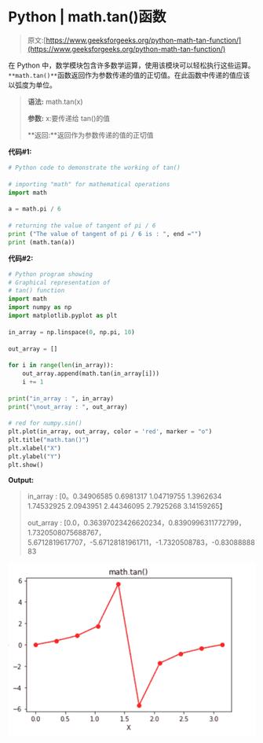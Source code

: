 # Python | math.tan()函数

> 原文:[https://www.geeksforgeeks.org/python-math-tan-function/](https://www.geeksforgeeks.org/python-math-tan-function/)

在 Python 中，数学模块包含许多数学运算，使用该模块可以轻松执行这些运算。`**math.tan()**`函数返回作为参数传递的值的正切值。在此函数中传递的值应该以弧度为单位。

> **语法:** math.tan(x)
> 
> **参数:**
> x:要传递给 tan()的值
> 
> **返回:**返回作为参数传递的值的正切值

**代码#1:**

```py
# Python code to demonstrate the working of tan()

# importing "math" for mathematical operations 
import math 

a = math.pi / 6

# returning the value of tangent of pi / 6 
print ("The value of tangent of pi / 6 is : ", end ="") 
print (math.tan(a)) 
```

**代码#2:**

```py
# Python program showing 
# Graphical representation of 
# tan() function 
import math
import numpy as np
import matplotlib.pyplot as plt 

in_array = np.linspace(0, np.pi, 10) 

out_array = []

for i in range(len(in_array)):
    out_array.append(math.tan(in_array[i]))
    i += 1

print("in_array : ", in_array) 
print("\nout_array : ", out_array) 

# red for numpy.sin() 
plt.plot(in_array, out_array, color = 'red', marker = "o") 
plt.title("math.tan()") 
plt.xlabel("X") 
plt.ylabel("Y") 
plt.show() 
```

**Output:**

> in_array : [0。0.34906585 0.6981317 1.04719755 1.3962634 1.74532925
> 2.0943951 2.44346095 2.7925268 3.14159265】
> 
> out_array : [0.0，0.36397023426620234，0.8390996311772799，1.7320508075688767，5.6712819617707，-5.67128181961711，-1.7320508783，-0.8308888883

![](img/ef0ca1e7a505b790738f84a4cf47c4c5.png)